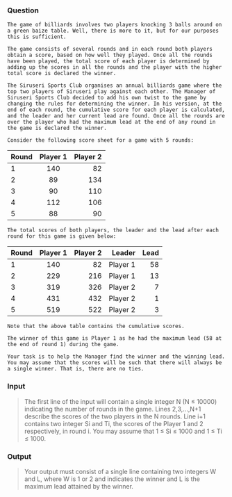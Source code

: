 ### Question
    The game of billiards involves two players knocking 3 balls around on a green baize table. Well, there is more to it, but for our purposes this is sufficient.

    The game consists of several rounds and in each round both players obtain a score, based on how well they played. Once all the rounds have been played, the total score of each player is determined by adding up the scores in all the rounds and the player with the higher total score is declared the winner.
    
    The Siruseri Sports Club organises an annual billiards game where the top two players of Siruseri play against each other. The Manager of Siruseri Sports Club decided to add his own twist to the game by changing the rules for determining the winner. In his version, at the end of each round, the cumulative score for each player is calculated, and the leader and her current lead are found. Once all the rounds are over the player who had the maximum lead at the end of any round in the game is declared the winner.

    Consider the following score sheet for a game with 5 rounds:

| Round | Player 1 | Player 2 |
| :---  |    :----:   |   ---: |
| 1 | 140 | 82 |
| 2 | 89  | 134 |
| 3 | 90  | 110 |
| 4 | 112 | 106 |
| 5 | 88  | 90 |

    The total scores of both players, the leader and the lead after each round for this game is given below:

| Round | Player 1 | Player 2 | Leader | Lead |
| :---  |    :----:   |   ---: | ---: | ---:|
| 1 | 140 | 82  | Player 1 | 58 |
| 2 | 229 | 216 | Player 1 | 13 |  
| 3 | 319 | 326 | Player 2 | 7  |
| 4 | 431 | 432 | Player 2 | 1  |
| 5 | 519 | 522 | Player 2 | 3  |

    Note that the above table contains the cumulative scores.

    The winner of this game is Player 1 as he had the maximum lead (58 at the end of round 1) during the game.

    Your task is to help the Manager find the winner and the winning lead. You may assume that the scores will be such that there will always be a single winner. That is, there are no ties.

### Input
>The first line of the input will contain a single integer N (N ≤ 10000) indicating the number of rounds in the game. Lines 2,3,...,N+1 describe the scores of the two players in the N rounds. Line i+1 contains two integer Si and Ti, the scores of the Player 1 and 2 respectively, in round i. You may assume that 1 ≤ Si ≤ 1000 and 1 ≤ Ti ≤ 1000.

### Output
>Your output must consist of a single line containing two integers W and L, where W is 1 or 2 and indicates the winner and L is the maximum lead attained by the winner.

